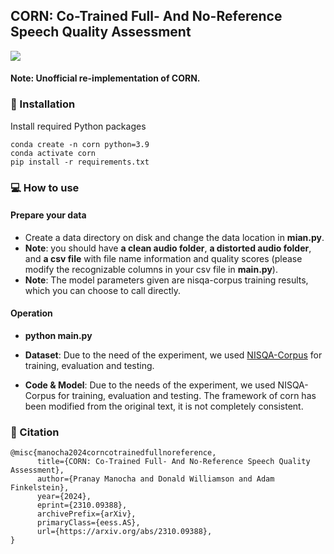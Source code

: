 ## CORN: Co-Trained Full- And No-Reference Speech Quality Assessment

<a href='https://doi.org/10.48550/arXiv.2310.09388'><img src='https://img.shields.io/badge/Arxiv-2312.04884-DF826C'></a> 

#### Note: Unofficial re-implementation of CORN.

### 🔨 Installation

Install required Python packages

```
conda create -n corn python=3.9
conda activate corn
pip install -r requirements.txt
```

### 💻 How to use

#### Prepare your data
- Create a data directory on disk and change the data location in **mian.py**.
- **Note**: you should have **a clean audio folder**, **a distorted audio folder**, and **a csv file** with file name information and quality scores (please modify the recognizable columns in your csv file in **main.py**).
- **Note**: The model parameters given are nisqa-corpus training results, which you can choose to call directly.

#### Operation
- **python main.py** 

- **Dataset**: Due to the need of the experiment, we used [NISQA-Corpus](https://github.com/gabrielmittag/NISQA?tab=readme-ov-file) for training, evaluation and testing.
- **Code & Model**: Due to the needs of the experiment, we used NISQA-Corpus for training, evaluation and testing. The framework of corn has been modified from the original text, it is not completely consistent.

### 🪬 Citation

```
@misc{manocha2024corncotrainedfullnoreference,
      title={CORN: Co-Trained Full- And No-Reference Speech Quality Assessment}, 
      author={Pranay Manocha and Donald Williamson and Adam Finkelstein},
      year={2024},
      eprint={2310.09388},
      archivePrefix={arXiv},
      primaryClass={eess.AS},
      url={https://arxiv.org/abs/2310.09388}, 
}
```
